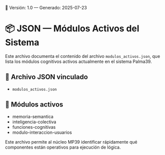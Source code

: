 🔖 Versión: 1.0 — Generado: 2025-07-23

# 📦 JSON — Módulos Activos del Sistema

Este archivo documenta el contenido del archivo `modulos_activos.json`, que lista los módulos cognitivos activos actualmente en el sistema Palma39.

## 🔗 Archivo JSON vinculado
- `modulos_activos.json`

## 🧠 Módulos activos
- memoria-semantica
- inteligencia-colectiva
- funciones-cognitivas
- modulo-interaccion-usuarios

Este archivo permite al núcleo MP39 identificar rápidamente qué componentes están operativos para ejecución de lógica.


